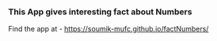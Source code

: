 ### This App gives interesting fact about Numbers

Find the app at - https://soumik-mufc.github.io/factNumbers/